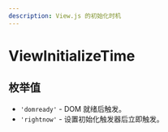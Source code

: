 ```yaml
---
description: View.js 的初始化时机
---
```


# ViewInitializeTime

## 枚举值

* `'domready'` - DOM 就绪后触发。
* `'rightnow'` - 设置初始化触发器后立即触发。

